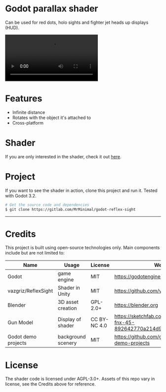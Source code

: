 # Godot parallax shader
Can be used for red dots, holo sights and fighter jet heads up displays (HUD).

![](.gitlab/reflex.webm)

# Features
* Infinite distance
* Rotates with the object it's attached to
* Cross-platform

# Shader
If you are only interested in the shader, check it out [here][shader-link].

# Project
If you want to see the shader in action, clone this project and run it. Tested with Godot 3.2.
```bash
# Get the source code and dependencies
$ git clone https://gitlab.com/MrMinimal/godot-reflex-sight
```

---

# Credits
This project is built using open-source technologies only.
Main components include but are not limited to:

| **Name**  | **Usage**         | **License** | **Website** | **Credit** |
|-----------|-------------------|-------------|-------------|-------------|
| Godot     | game engine       | MIT         | https://godotengine.org | - |
| vazgriz/ReflexSight     | Shader in Unity       | MIT         | https://github.com/vazgriz/ReflexSight | https://github.com/vazgriz |
| Blender   | 3D asset creation | GPL-2.0+    | https://blender.org | - |
| Gun Model  | Display of shader | CC BY-NC 4.0 | https://sketchfab.com/3d-models/fn-fnx-45-892642770a214d9da06b57a68827175f | https://sketchfab.com/Lagzor |
| Godot demo projects     | background scenery       | MIT         | https://github.com/godotengine/godot-demo-projects | - |

# License
The shader code is licensed under AGPL-3.0+.
Assets of this repo vary in license, see the Credits above for reference.

[shader-link]: https://gitlab.com/MrMinimal/godot-reflex-sight/-/blob/master/shader/HudShader.shader


